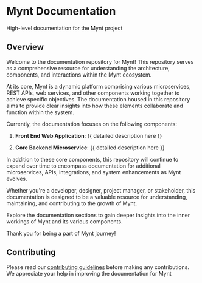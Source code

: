 # Mynt Documentation
High-level documentation for the Mynt project

## Overview

Welcome to the documentation repository for Mynt! This repository serves as a comprehensive resource for understanding the architecture, components, and interactions within the Mynt ecosystem.

At its core, Mynt is a dynamic platform comprising various microservices, REST APIs, web services, and other components working together to achieve specific objectives. The documentation housed in this repository aims to provide clear insights into how these elements collaborate and function within the system.

Currently, the documentation focuses on the following components:

1. **Front End Web Application**: {{ detailed description here }}

2. **Core Backend Microservice**: {{ detailed description here }}

In addition to these core components, this repository will continue to expand over time to encompass documentation for additional microservices, APIs, integrations, and system enhancements as Mynt evolves.

Whether you're a developer, designer, project manager, or stakeholder, this documentation is designed to be a valuable resource for understanding, maintaining, and contributing to the growth of Mynt.

Explore the documentation sections to gain deeper insights into the inner workings of Mynt and its various components.

Thank you for being a part of Mynt journey!

## Contributing

Please read our [contributing guidelines](CONTRIBUTING.md) before making any contributions. We appreciate your help in improving the documentation for Mynt
